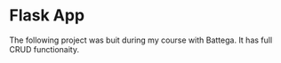 # Flask App

The following project was buit during my course with Battega. It has full CRUD functionaity.

